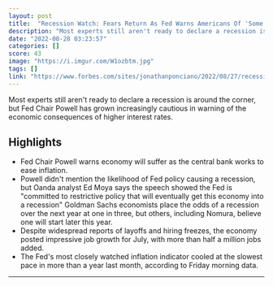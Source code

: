 ```yaml
---
layout: post
title:  "Recession Watch: Fears Return As Fed Warns Americans Of 'Some Pain' As Economy Braces For More Job Cuts"
description: "Most experts still aren't ready to declare a recession is around the corner, but Fed Chair Powell has grown increasingly cautious in warning of the economic consequences of higher interest rates."
date: "2022-08-28 03:23:57"
categories: []
score: 43
image: "https://i.imgur.com/W1ozbtm.jpg"
tags: []
link: "https://www.forbes.com/sites/jonathanponciano/2022/08/27/recession-watch-fears-return-as-fed-warns-americans-of-some-pain-as-economy-braces-for-more-job-cuts/"
---
```


Most experts still aren't ready to declare a recession is around the corner, but Fed Chair Powell has grown increasingly cautious in warning of the economic consequences of higher interest rates.

## Highlights

- Fed Chair Powell warns economy will suffer as the central bank works to ease inflation.
- Powell didn't mention the likelihood of Fed policy causing a recession, but Oanda analyst Ed Moya says the speech showed the Fed is "committed to restrictive policy that will eventually get this economy into a recession" Goldman Sachs economists place the odds of a recession over the next year at one in three, but others, including Nomura, believe one will start later this year.
- Despite widespread reports of layoffs and hiring freezes, the economy posted impressive job growth for July, with more than half a million jobs added.
- The Fed's most closely watched inflation indicator cooled at the slowest pace in more than a year last month, according to Friday morning data.

---
